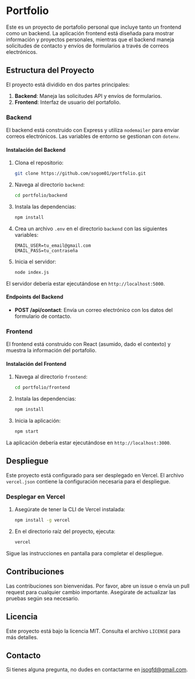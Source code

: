 # Portfolio

Este es un proyecto de portafolio personal que incluye tanto un frontend como un backend. La aplicación frontend está diseñada para mostrar información y proyectos personales, mientras que el backend maneja solicitudes de contacto y envíos de formularios a través de correos electrónicos.

## Estructura del Proyecto

El proyecto está dividido en dos partes principales:

1. **Backend**: Maneja las solicitudes API y envíos de formularios.
2. **Frontend**: Interfaz de usuario del portafolio.

### Backend

El backend está construido con Express y utiliza `nodemailer` para enviar correos electrónicos. Las variables de entorno se gestionan con `dotenv`.

#### Instalación del Backend

1. Clona el repositorio:
    ```bash
    git clone https://github.com/sogom01/portfolio.git
    ```

2. Navega al directorio `backend`:
    ```bash
    cd portfolio/backend
    ```

3. Instala las dependencias:
    ```bash
    npm install
    ```

4. Crea un archivo `.env` en el directorio `backend` con las siguientes variables:
    ```plaintext
    EMAIL_USER=tu_email@gmail.com
    EMAIL_PASS=tu_contraseña
    ```

5. Inicia el servidor:
    ```bash
    node index.js
    ```

El servidor debería estar ejecutándose en `http://localhost:5000`.

#### Endpoints del Backend

- **POST /api/contact**: Envía un correo electrónico con los datos del formulario de contacto.

### Frontend

El frontend está construido con React (asumido, dado el contexto) y muestra la información del portafolio.

#### Instalación del Frontend

1. Navega al directorio `frontend`:
    ```bash
    cd portfolio/frontend
    ```

2. Instala las dependencias:
    ```bash
    npm install
    ```

3. Inicia la aplicación:
    ```bash
    npm start
    ```

La aplicación debería estar ejecutándose en `http://localhost:3000`.

## Despliegue

Este proyecto está configurado para ser desplegado en Vercel. El archivo `vercel.json` contiene la configuración necesaria para el despliegue.

### Desplegar en Vercel

1. Asegúrate de tener la CLI de Vercel instalada:
    ```bash
    npm install -g vercel
    ```

2. En el directorio raíz del proyecto, ejecuta:
    ```bash
    vercel
    ```

Sigue las instrucciones en pantalla para completar el despliegue.

## Contribuciones

Las contribuciones son bienvenidas. Por favor, abre un issue o envía un pull request para cualquier cambio importante. Asegúrate de actualizar las pruebas según sea necesario.

## Licencia

Este proyecto está bajo la licencia MIT. Consulta el archivo `LICENSE` para más detalles.

## Contacto

Si tienes alguna pregunta, no dudes en contactarme en [jsogfd@gmail.com](mailto:jsogfd@gmail.com).
